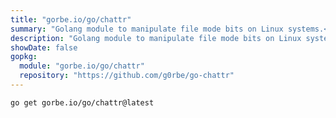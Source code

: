 ```yaml
---
title: "gorbe.io/go/chattr"
summary: "Golang module to manipulate file mode bits on Linux systems.<br>`go get gorbe.io/go/chattr`"
description: "Golang module to manipulate file mode bits on Linux systems."
showDate: false
gopkg:
  module: "gorbe.io/go/chattr"
  repository: "https://github.com/g0rbe/go-chattr"
---
```


```bash
go get gorbe.io/go/chattr@latest
```